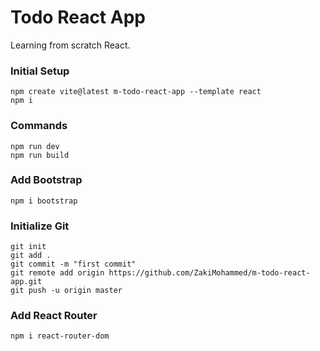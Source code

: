 # Todo React App

Learning from scratch React.

### Initial Setup
```
npm create vite@latest m-todo-react-app --template react
npm i
```

### Commands
```
npm run dev
npm run build
```

### Add Bootstrap
```
npm i bootstrap
```

### Initialize Git
```
git init
git add .
git commit -m "first commit"
git remote add origin https://github.com/ZakiMohammed/m-todo-react-app.git
git push -u origin master
```

### Add React Router
```
npm i react-router-dom
```